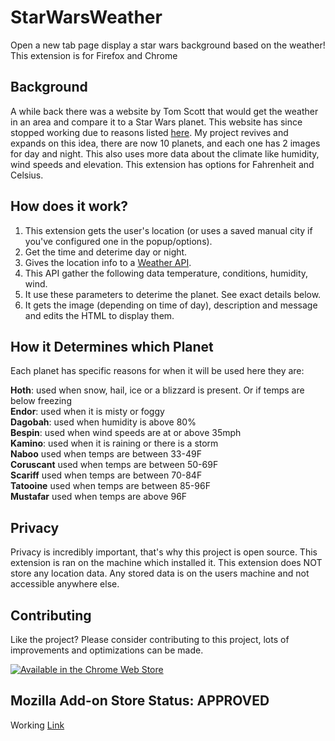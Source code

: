 # StarWarsWeather
Open a new tab page display a star wars background based on the weather!
This extension is for Firefox and Chrome

## Background
A while back there was a website by Tom Scott that would get the weather in an area and compare it to a Star Wars planet. This website has since stopped working due to reasons listed [here](https://www.tomscott.com/weather/starwars/). My project revives and expands on this idea, there are now 10 planets, and each one has 2 images for day and night. This also uses more data about the climate like humidity, wind speeds and elevation. This extension has options for Fahrenheit and Celsius.

## How does it work?
1. This extension gets the user's location (or uses a saved manual city if you've configured one in the popup/options).
2. Get the time and deterime day or night.
3. Gives the location info to a [Weather API](https://openweathermap.org/).
4. This API gather the following data temperature, conditions, humidity, wind.
5. It use these parameters to deterime the planet. See exact details below.
6. It gets the image (depending on time of day), description and message and edits the HTML to display them.

## How it Determines which Planet
Each planet has specific reasons for when it will be used here they are:  

**Hoth**: used when snow, hail, ice or a blizzard is present. Or if temps are below freezing  
**Endor**: used when it is misty or foggy  
**Dagobah**: used when humidity is above 80%  
**Bespin**: used when wind speeds are at or above 35mph  
**Kamino**: used when it is raining or there is a storm  
**Naboo** used when temps are between 33-49F  
**Coruscant** used when temps are between 50-69F  
**Scariff** used when temps are between 70-84F  
**Tatooine** used when temps are between 85-96F  
**Mustafar** used when temps are above 96F  

## Privacy
Privacy is incredibly important, that's why this project is open source. This extension is ran on the machine which installed it. This extension does NOT store any location data. Any stored data is on the users machine and not accessible anywhere else.

## Contributing
Like the project? Please consider contributing to this project, lots of improvements and optimizations can be made.

[![Available in the Chrome Web Store](https://user-images.githubusercontent.com/19192015/132961666-64cf372a-ad35-47ad-b378-4de4b4a07d6d.png)](https://chrome.google.com/webstore/detail/star-wars-weather/hjphhbgleggdljkdlmlblbamlnkmdgag)

## Mozilla Add-on Store Status: APPROVED
Working [Link](https://addons.mozilla.org/en-US/firefox/addon/star-wars-weather/)
